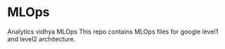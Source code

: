 # MLOps
Analytics vidhya MLOps
This repo contains MLOps files for google level1 and level2 architecture.
